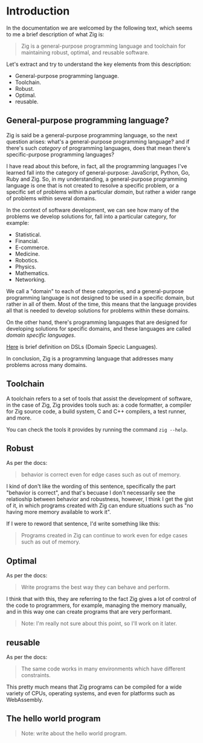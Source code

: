 # Introduction

In the documentation we are welcomed by the following text, which seems to me
a brief description of what Zig is:

> Zig is a general-purpose programming language and toolchain for
> maintaining robust, optimal, and reusable software.

Let's extract and try to understand the key elements from this description:

- General-purpose programming language.
- Toolchain.
- Robust.
- Optimal.
- reusable.

## General-purpose programming language?

Zig is said be a general-purpose programming language, so the next question arises:
what's a general-purpose programming language? and if there's such _category_ of
programming languages, does that mean there's specific-purpose programming languages?

I have read about this before, in fact, all the programming languages I've learned
fall into the category of general-purpose: JavaScript, Python, Go, Ruby and Zig. So,
in my understanding, a general-purpose programming language is one that is not created
to resolve a specific problem, or a specific set of problems within a particular _domain_,
but rather a wider range of problems within several domains.

In the context of software development, we can see how many of the problems we develop
solutions for, fall into a particular category, for example:

- Statistical.
- Financial.
- E-commerce.
- Medicine.
- Robotics.
- Physics.
- Mathematics.
- Networking.

We call a "domain" to each of these categories, and a general-purpose programming language is
not designed to be used in a specific domain, but rather in all of them. Most of the time, this
means that the language provides all that is needed to develop solutions for problems within
these domains.

On the other hand, there's programming languages that are designed for developing solutions
for specific domains, and these languages are called _domain specific languages_.

[Here](https://developer.mozilla.org/en-US/docs/Glossary/DSL/Domain_specific_language)
is brief definition on DSLs (Domain Specic Languages).

In conclusion, Zig is a programming language that addresses many problems across
many domains.

## Toolchain

A toolchain refers to a set of tools that assist the development of software,
in the case of Zig, Zig provides tools such as: a code formatter, a compiler
for Zig source code, a build system, C and C++ compilers, a test runner, and more.

You can check the tools it provides by running the command `zig --help`.

## Robust

As per the docs:

> behavior is correct even for edge cases such as out of memory.

I kind of don't like the wording of this sentence, specifically the part "behavior is correct",
and that's becuase I don't necessarily see the relatioship between behavior and robustness, however,
I think I get the gist of it, in which programs created with Zig can endure situations such as
"no having more memory available to work it".

If I were to reword that sentence, I'd write something like this:

> Programs created in Zig can continue to work even for edge cases
> such as out of memory.

## Optimal

As per the docs:

> Write programs the best way they can behave and perform.

I think that with this, they are referring to the fact Zig gives
a lot of control of the code to programmers, for example, managing
the memory manually, and in this way one can create programs that are
very performant.

> Note: I'm really not sure about this point, so I'll work on it later.

## reusable

As per the docs:

> The same code works in many environments which have different constraints.

This pretty much means that Zig programs can be compiled for a wide variety of
CPUs, operating systems, and even for platforms such as WebAssembly.

## The hello world program

> Note: write about the hello world program.

